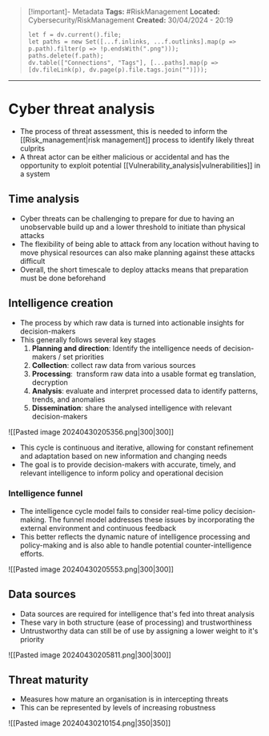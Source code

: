 > [!important]- Metadata
> **Tags:** #RiskManagement 
> **Located:** Cybersecurity/RiskManagement
> **Created:** 30/04/2024 - 20:19
> ```dataviewjs
> let f = dv.current().file;
> let paths = new Set([...f.inlinks, ...f.outlinks].map(p => p.path).filter(p => !p.endsWith(".png")));
> paths.delete(f.path);
> dv.table(["Connections", "Tags"], [...paths].map(p => [dv.fileLink(p), dv.page(p).file.tags.join("")]));
> ```

___
# Cyber threat analysis
- The process of threat assessment, this is needed to inform the [[Risk_management|risk management]] process to identify likely threat culprits 
- A threat actor can be either malicious or accidental and has the opportunity to exploit potential [[Vulnerability_analysis|vulnerabilities]] in a system
## Time analysis
- Cyber threats can be challenging to prepare for due to having an unobservable build up and a lower threshold to initiate than physical attacks
- The flexibility of being able to attack from any location without having to move physical resources can also make planning against these attacks difficult
- Overall, the short timescale to deploy attacks means that preparation must be done beforehand 
## Intelligence creation
- The process by which raw data is turned into actionable insights for decision-makers
- This generally follows several key stages 
	1. **Planning and direction**: Identify the intelligence needs of decision-makers / set priorities
	2. **Collection**: collect raw data from various sources
	3. **Processing**:  transform raw data into a usable format eg translation, decryption
	4. **Analysis**: evaluate and interpret processed data to identify patterns, trends, and anomalies
	5. **Dissemination**: share the analysed intelligence with relevant decision-makers 

![[Pasted image 20240430205356.png|300|300]]
- This cycle is continuous and iterative, allowing for constant refinement and adaptation based on new information and changing needs
- The goal is to provide decision-makers with accurate, timely, and relevant intelligence to inform policy and operational decision

### Intelligence funnel 
- The intelligence cycle model fails to consider real-time policy decision-making.  The funnel model addresses these issues by incorporating the external environment and continuous feedback 
- This better reflects the dynamic nature of intelligence processing and policy-making and is also able to handle potential counter-intelligence efforts.

![[Pasted image 20240430205553.png|300|300]]
## Data sources
- Data sources are required for intelligence that's fed into threat analysis
- These vary in both structure (ease of processing) and trustworthiness 
- Untrustworthy data can still be of use by assigning a lower weight to it's priority

![[Pasted image 20240430205811.png|300|300]]

## Threat maturity
- Measures how mature an organisation is in intercepting threats 
- This can be represented by levels of increasing robustness

![[Pasted image 20240430210154.png|350|350]]
